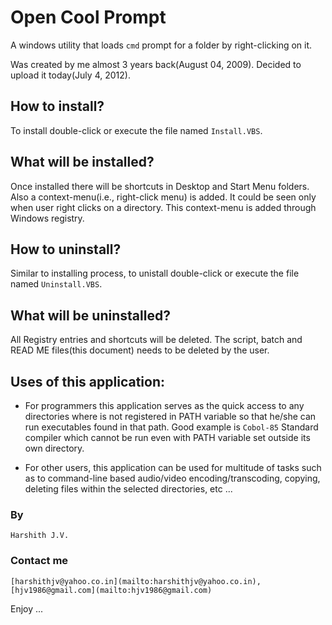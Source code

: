 Open Cool Prompt
=============
A windows utility that loads `cmd` prompt for a folder by right-clicking on it.

Was created by me almost 3 years back(August 04, 2009). Decided to upload it today(July 4, 2012).

How to install?
-------
To install double-click or execute the file named `Install.VBS`.

What will be installed?
-------
Once installed there will be shortcuts in Desktop and Start Menu folders. Also a context-menu(i.e., right-click menu) is added. It could be seen only when user right clicks on a directory. This context-menu is added through Windows registry.

How to uninstall?
-------
Similar to installing process, to unistall double-click or execute the file named `Uninstall.VBS`.

What will be uninstalled?
-------
All Registry entries and shortcuts will be deleted. The script, batch and READ ME files(this document) needs to be deleted by the user.

Uses of this application:
-------
* For programmers this application serves as the quick access to any directories where is not registered in PATH variable so that he/she can run executables found in that path. Good example is `Cobol-85` Standard compiler which cannot be run even with PATH variable set outside its own directory.

* For other users, this application can be used for multitude of tasks such as to command-line based audio/video encoding/transcoding, copying, deleting files within the selected directories, etc ...


### By 
    Harshith J.V. 

### Contact me
    [harshithjv@yahoo.co.in](mailto:harshithjv@yahoo.co.in), [hjv1986@gmail.com](mailto:hjv1986@gmail.com)


Enjoy ...

